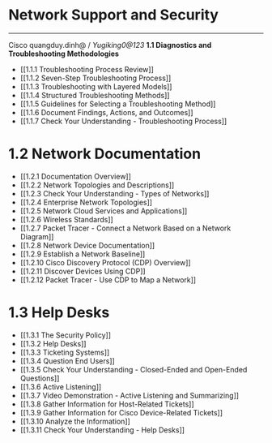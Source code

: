  # Network Support and Security
 ---
 Cisco quangduy.dinh@ / *Yugiking0@123*
**1.1 Diagnostics and Troubleshooting Methodologies**
 - [[1.1.1 Troubleshooting Process Review]]
 - [[1.1.2 Seven-Step Troubleshooting Process]]
 - [[1.1.3 Troubleshooting with Layered Models]]
 - [[1.1.4 Structured Troubleshooting Methods]]
 - [[1.1.5 Guidelines for Selecting a Troubleshooting Method]]
 - [[1.1.6 Document Findings, Actions, and Outcomes]]
 - [[1.1.7 Check Your Understanding - Troubleshooting Process]]

# 1.2 Network Documentation
- [[1.2.1 Documentation Overview]]
- [[1.2.2 Network Topologies and Descriptions]]
- [[1.2.3 Check Your Understanding - Types of Networks]]
- [[1.2.4 Enterprise Network Topologies]]
- [[1.2.5 Network Cloud Services and Applications]]
- [[1.2.6 Wireless Standards]]
- [[1.2.7 Packet Tracer - Connect a Network Based on a Network Diagram]]
- [[1.2.8 Network Device Documentation]]
- [[1.2.9 Establish a Network Baseline]]
- [[1.2.10 Cisco Discovery Protocol (CDP) Overview]]
- [[1.2.11 Discover Devices Using CDP]]
- [[1.2.12 Packet Tracer - Use CDP to Map a Network]]

# 1.3 Help Desks
- [[1.3.1 The Security Policy]]
- [[1.3.2 Help Desks]]
- [[1.3.3 Ticketing Systems]]
- [[1.3.4 Question End Users]]
- [[1.3.5 Check Your Understanding - Closed-Ended and Open-Ended Questions]]
- [[1.3.6 Active Listening]]
- [[1.3.7 Video Demonstration - Active Listening and Summarizing]]
- [[1.3.8 Gather Information for Host-Related Tickets]]
- [[1.3.9 Gather Information for Cisco Device-Related Tickets]]
- [[1.3.10 Analyze the Information]]
- [[1.3.11 Check Your Understanding - Help Desks]]

